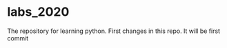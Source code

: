 # labs_2020
The repository for learning python.
First changes in this repo.
It will be first commit

